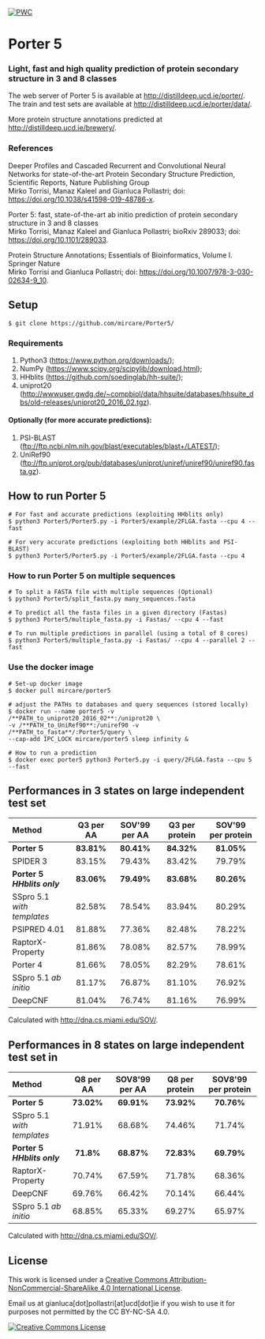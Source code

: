 [![PWC](https://img.shields.io/endpoint.svg?url=https://paperswithcode.com/badge/deeper-profiles-and-cascaded-recurrent-and/protein-secondary-structure-prediction-on-2)](https://paperswithcode.com/sota/protein-secondary-structure-prediction-on-2?p=deeper-profiles-and-cascaded-recurrent-and)

# Porter 5 
### Light, fast and high quality prediction of protein secondary structure in 3 and 8 classes

The web server of Porter 5 is available at http://distilldeep.ucd.ie/porter/.   
The train and test sets are available at http://distilldeep.ucd.ie/porter/data/.

More protein structure annotations predicted at http://distilldeep.ucd.ie/brewery/.

### References
Deeper Profiles and Cascaded Recurrent and Convolutional Neural Networks for state-of-the-art Protein Secondary Structure Prediction, Scientific Reports, Nature Publishing Group<br>
Mirko Torrisi, Manaz Kaleel and Gianluca Pollastri; doi: https://doi.org/10.1038/s41598-019-48786-x.

Porter 5: fast, state-of-the-art ab initio prediction of protein secondary structure in 3 and 8 classes<br>
Mirko Torrisi, Manaz Kaleel and Gianluca Pollastri; bioRxiv 289033; doi: https://doi.org/10.1101/289033.

Protein Structure Annotations; Essentials of Bioinformatics, Volume I. Springer Nature<br>
Mirko Torrisi and Gianluca Pollastri; doi: https://doi.org/10.1007/978-3-030-02634-9_10.


## Setup
```
$ git clone https://github.com/mircare/Porter5/
```

### Requirements
1. Python3 (https://www.python.org/downloads/);
1. NumPy (https://www.scipy.org/scipylib/download.html);
1. HHblits (https://github.com/soedinglab/hh-suite/);
1. uniprot20 (http://wwwuser.gwdg.de/~compbiol/data/hhsuite/databases/hhsuite_dbs/old-releases/uniprot20_2016_02.tgz).

#### Optionally (for more accurate predictions):
1. PSI-BLAST (ftp://ftp.ncbi.nlm.nih.gov/blast/executables/blast+/LATEST/); 
1. UniRef90 (ftp://ftp.uniprot.org/pub/databases/uniprot/uniref/uniref90/uniref90.fasta.gz).


## How to run Porter 5
```
# For fast and accurate predictions (exploiting HHblits only)
$ python3 Porter5/Porter5.py -i Porter5/example/2FLGA.fasta --cpu 4 --fast

# For very accurate predictions (exploiting both HHblits and PSI-BLAST)
$ python3 Porter5/Porter5.py -i Porter5/example/2FLGA.fasta --cpu 4
```

### How to run Porter 5 on multiple sequences
```
# To split a FASTA file with multiple sequences (Optional)
$ python3 Porter5/split_fasta.py many_sequences.fasta

# To predict all the fasta files in a given directory (Fastas)
$ python3 Porter5/multiple_fasta.py -i Fastas/ --cpu 4 --fast

# To run multiple predictions in parallel (using a total of 8 cores)
$ python3 Porter5/multiple_fasta.py -i Fastas/ --cpu 4 --parallel 2 --fast
```

### Use the docker image
```
# Set-up docker image
$ docker pull mircare/porter5

# adjust the PATHs to databases and query sequences (stored locally)
$ docker run --name porter5 -v /**PATH_to_uniprot20_2016_02**:/uniprot20 \
-v /**PATH_to_UniRef90**:/uniref90 -v /**PATH_to_fasta**/:Porter5/query \
--cap-add IPC_LOCK mircare/porter5 sleep infinity &

# How to run a prediction
$ docker exec porter5 python3 Porter5.py -i query/2FLGA.fasta --cpu 5 --fast
```


## Performances in 3 states on large independent test set
| Method | Q3 per AA | SOV'99 per AA | Q3 per protein | SOV'99 per protein |
| :--- | :---: | :---: | :---: | :---: |
| **Porter 5** | **83.81%** | **80.41%** | **84.32%** | **81.05%** |
| SPIDER 3 | 83.15% | 79.43% | 83.42% | 79.79% |
| **Porter 5 *HHblits only*** | **83.06%** | **79.49%** | **83.68%** | **80.26%** |
| SSpro 5.1 *with templates* | 82.58% | 78.54% | 83.94% | 80.29% |
| PSIPRED 4.01 | 81.88% | 77.36% | 82.48% | 78.22% |
| RaptorX-Property | 81.86% | 78.08% | 82.57% | 78.99% |
| Porter 4 | 81.66% | 78.05% | 82.29% | 78.61% | 
| SSpro 5.1 *ab initio* | 81.17% | 76.87% | 81.10% | 76.92% |
| DeepCNF | 81.04% | 76.74% | 81.16% | 76.99% |

Calculated with http://dna.cs.miami.edu/SOV/.

## Performances in 8 states on large independent test set in 
| Method | Q8 per AA | SOV8'99 per AA | Q8 per protein | SOV8'99 per protein |
| :--- | :---: | :---: | :---: | :---: |
| **Porter 5** | **73.02%** | **69.91%** | **73.92%** | **70.76%** |
| SSpro 5.1 *with templates* | 71.91% | 68.68% | 74.46% | 71.74% |
| **Porter 5 *HHblits only*** | **71.8%** | **68.87%** | **72.83%** | **69.79%** |
| RaptorX-Property | 70.74% | 67.59% | 71.78% | 68.36% |
| DeepCNF | 69.76% | 66.42% | 70.14% | 66.44% |
| SSpro 5.1 *ab initio* | 68.85% | 65.33% | 69.27% | 65.97% |

Calculated with http://dna.cs.miami.edu/SOV/.


## License
This work is licensed under a <a rel="license" href="http://creativecommons.org/licenses/by-nc-sa/4.0/">Creative Commons Attribution-NonCommercial-ShareAlike 4.0 International License</a>.

Email us at gianluca[dot]pollastri[at]ucd[dot]ie if you wish to use it for purposes not permitted by the CC BY-NC-SA 4.0.

<a rel="license" href="http://creativecommons.org/licenses/by-nc-sa/4.0/"><img alt="Creative Commons License" style="border-width:0" src="https://i.creativecommons.org/l/by-nc-sa/4.0/88x31.png" /></a>

